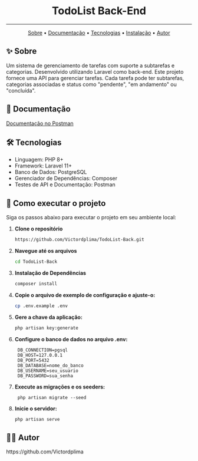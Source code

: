 <h1 align="center">TodoList Back-End</h1>

---
<p align="center">
    <a href="#sobre">Sobre</a> •
    <a href="#documentacao">Documentação</a> •
    <a href="#tecnologias">Tecnologias</a> •
    <a href="#instalacao">Instalação</a> •
    <a href="#autor">Autor</a>
</p>

<h2 id="sobre">✨ Sobre</h2>

Um sistema de gerenciamento de tarefas com suporte a subtarefas e categorias. Desenvolvido utilizando Laravel como back-end. Este projeto fornece uma API para gerenciar tarefas. Cada tarefa pode ter subtarefas, categorias associadas e status como "pendente", "em andamento" ou "concluída".

<h2 id="documentacao">📝 Documentação</h2>

[Documentação no Postman](https://documenter.getpostman.com/view/29442674/2sAYJAdxLV)


<h2 id="tecnologias">🛠 Tecnologias</h2>

+ Linguagem: PHP 8+
+ Framework: Laravel 11+
+ Banco de Dados: PostgreSQL
+ Gerenciador de Dependências: Composer
+ Testes de API e Documentação: Postman

<h2 id="instalacao">🚀 Como executar o projeto</h2>
Siga os passos abaixo para executar o projeto em seu ambiente local:

1. **Clone o repositório**
   ```bash
   https://github.com/Victordplima/TodoList-Back.git
   ```
   
2. **Navegue até os arquivos**
   ```bash
   cd TodoList-Back
   ```

3. **Instalação de Dependências**
   ```bash
   composer install
   ```
   
4. **Copie o arquivo de exemplo de configuração e ajuste-o:**
   ```bash
   cp .env.example .env
   ```
5. **Gere a chave da aplicação:**
   ```bash
   php artisan key:generate
   ```
6. **Configure o banco de dados no arquivo .env:**
   ```env
    DB_CONNECTION=pgsql
    DB_HOST=127.0.0.1
    DB_PORT=5432
    DB_DATABASE=nome_do_banco
    DB_USERNAME=seu_usuario
    DB_PASSWORD=sua_senha
   ```

7. **Execute as migrações e os seeders:**
   ```env
    php artisan migrate --seed
   ```

8. **Inicie o servidor:**
   ```bash
   php artisan serve
   ```

<h2 id="autor">👨‍💻 Autor</h2>
https://github.com/Victordplima
